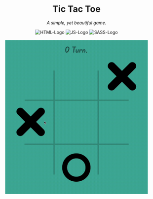 
<div align="center">
    <h1>Tic Tac Toe</h1>
    <p><i>A simple, yet beautiful game.</i></p>
    <img src="https://www.alura.com.br/artigos/assets/html-css-js/imagem-1.png" height="80" alt="HTML-Logo">
    <img src="https://upload.wikimedia.org/wikipedia/commons/d/dc/Javascript-shield.png" height="80" alt="JS-Logo">
    <img src="https://upload.wikimedia.org/wikipedia/commons/thumb/9/96/Sass_Logo_Color.svg/1280px-Sass_Logo_Color.svg.png" height="80" alt="SASS-Logo">
</div>
<div align="center">
    <br>
    <img src="images/recording.gif" height="500" alt="Gameplay-Gif">
</div>
